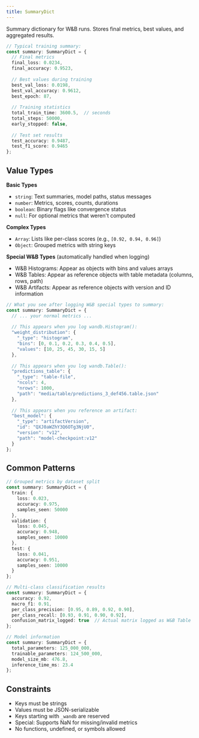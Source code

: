 ```yaml
---
title: SummaryDict
---
```


Summary dictionary for W&B runs. Stores final metrics, best values, and aggregated results.

```typescript
// Typical training summary:
const summary: SummaryDict = {
  // Final metrics
  final_loss: 0.0234,
  final_accuracy: 0.9523,
  
  // Best values during training
  best_val_loss: 0.0198,
  best_val_accuracy: 0.9612,
  best_epoch: 87,
  
  // Training statistics
  total_train_time: 3600.5,  // seconds
  total_steps: 50000,
  early_stopped: false,
  
  // Test set results
  test_accuracy: 0.9487,
  test_f1_score: 0.9465
};
```

## Value Types

**Basic Types**
- `string`: Text summaries, model paths, status messages
- `number`: Metrics, scores, counts, durations
- `boolean`: Binary flags like convergence status
- `null`: For optional metrics that weren't computed

**Complex Types**
- `Array`: Lists like per-class scores (e.g., `[0.92, 0.94, 0.96]`)
- `Object`: Grouped metrics with string keys

**Special W&B Types** (automatically handled when logging)
- W&B Histograms: Appear as objects with bins and values arrays
- W&B Tables: Appear as reference objects with table metadata (columns, rows, path)
- W&B Artifacts: Appear as reference objects with version and ID information

```typescript
// What you see after logging W&B special types to summary:
const summary: SummaryDict = {
  // ... your normal metrics ...
  
  // This appears when you log wandb.Histogram():
  "weight_distribution": {
    "_type": "histogram",
    "bins": [0, 0.1, 0.2, 0.3, 0.4, 0.5],
    "values": [10, 25, 45, 30, 15, 5]
  },
  
  // This appears when you log wandb.Table():
  "predictions_table": {
    "_type": "table-file", 
    "ncols": 4,
    "nrows": 1000,
    "path": "media/table/predictions_3_def456.table.json"
  },
  
  // This appears when you reference an artifact:
  "best_model": {
    "_type": "artifactVersion",
    "id": "QXJ0aWZhY3Q6OTg3NjU0",
    "version": "v12",
    "path": "model-checkpoint:v12"
  }
};
```

## Common Patterns

```typescript
// Grouped metrics by dataset split
const summary: SummaryDict = {
  train: {
    loss: 0.023,
    accuracy: 0.975,
    samples_seen: 50000
  },
  validation: {
    loss: 0.045,
    accuracy: 0.948,
    samples_seen: 10000
  },
  test: {
    loss: 0.041,
    accuracy: 0.951,
    samples_seen: 10000
  }
};

// Multi-class classification results
const summary: SummaryDict = {
  accuracy: 0.92,
  macro_f1: 0.91,
  per_class_precision: [0.95, 0.89, 0.92, 0.90],
  per_class_recall: [0.93, 0.91, 0.90, 0.92],
  confusion_matrix_logged: true  // Actual matrix logged as W&B Table
};

// Model information
const summary: SummaryDict = {
  total_parameters: 125_000_000,
  trainable_parameters: 124_500_000,  
  model_size_mb: 476.8,
  inference_time_ms: 23.4
};
```

## Constraints
- Keys must be strings
- Values must be JSON-serializable
- Keys starting with `_wandb` are reserved
- Special: Supports NaN for missing/invalid metrics
- No functions, undefined, or symbols allowed
